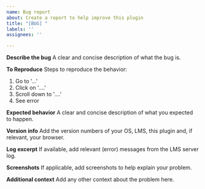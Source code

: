 ```yaml
---
name: Bug report
about: Create a report to help improve this plugin
title: "[BUG] "
labels: ''
assignees: ''

---
```


**Describe the bug**
A clear and concise description of what the bug is.


**To Reproduce**
Steps to reproduce the behavior:
1. Go to '...'
2. Click on '....'
3. Scroll down to '....'
4. See error


**Expected behavior**
A clear and concise description of what you expected to happen.


**Version info**
Add the version numbers of your OS, LMS, this plugin and, if relevant, your browser.


**Log excerpt**
If available, add relevant (error) messages from the LMS server log.


**Screenshots**
If applicable, add screenshots to help explain your problem.


**Additional context**
Add any other context about the problem here.
